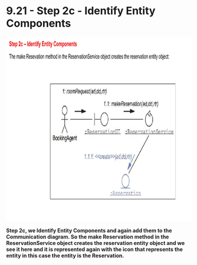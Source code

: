 # 9.21 - Step 2c - Identify Entity Components

<img src="/images/09_21_01.jpg" width="800" height="500">

**Step 2c, we Identify Entity Components and again add them to the Communication diagram. So the make Reservation method in the ReservationService object creates the reservation entity object and we see it here and it is represented again with the icon that represents the entity in this case the entity is the Reservation.**